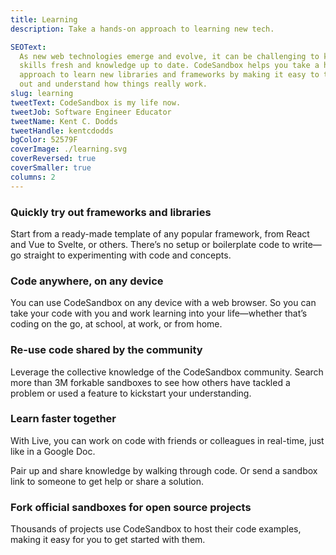 ```yaml
---
title: Learning
description: Take a hands-on approach to learning new tech.

SEOText:
  As new web technologies emerge and evolve, it can be challenging to keep your
  skills fresh and knowledge up to date. CodeSandbox helps you take a hands-on
  approach to learn new libraries and frameworks by making it easy to try things
  out and understand how things really work.
slug: learning
tweetText: CodeSandbox is my life now.
tweetJob: Software Engineer Educator
tweetName: Kent C. Dodds
tweetHandle: kentcdodds
bgColor: 52579F
coverImage: ./learning.svg
coverReversed: true
coverSmaller: true
columns: 2
---
```


<div>

### Quickly try out frameworks and libraries

Start from a ready-made template of any popular framework, from React and Vue to
Svelte, or others. There’s no setup or boilerplate code to write—go straight to
experimenting with code and concepts.

</div>

<div>

### Code anywhere, on any device

You can use CodeSandbox on any device with a web browser. So you can take your
code with you and work learning into your life—whether that’s coding on the go,
at school, at work, or from home.

</div>

<div>

### Re-use code shared by the community

Leverage the collective knowledge of the CodeSandbox community. Search more than
3M forkable sandboxes to see how others have tackled a problem or used a feature
to kickstart your understanding.

</div>

<div>

### Learn faster together

With Live, you can work on code with friends or colleagues in real-time, just
like in a Google Doc.

Pair up and share knowledge by walking through code. Or send a sandbox link to
someone to get help or share a solution.

</div>

<div>

### Fork official sandboxes for open source projects

Thousands of projects use CodeSandbox to host their code examples, making it
easy for you to get started with them.

</div>
